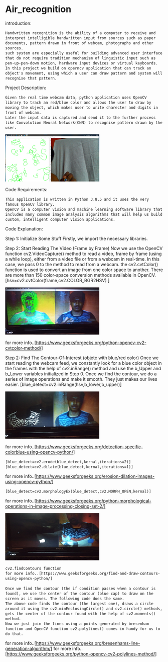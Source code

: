 # Air_recognition

introduction:

	Handwritten recognition is the ability of a computer to receive and interpret intelligible handwritten input from sources such as paper documents, pattern drawn in front of webcam, photographs and other sources. 
	such system are especially useful for building advanced user interface that do not require tradition mechanism of linguistic input such as pen-up-pen-down motion, hardware input devices or virtual keyboards.
	In this project we build on operncv application that can track an object's movement, using which a user can draw pattern and system will recognise that pattern.

Project Description:

	Given the real time webcam data, python application uses OpenCV library to track an red/blue color and allows the user to draw by moving the object, which makes user to write charecter and digits in front of webcam. 
	Later the input data is captured and send it to the further process like Convolution Neural Network(CNN) to recognise pattern drawn by the user.

<img src="https://github.com/AJITH-ACHARYA-MULKI/Air_recognition/blob/master/images/image.png" width=300px height=150px>


Code Requirements:

	This application is written in Python 3.8.5 and it uses the very famous OpenCV library.
	OpenCV is a computer vision and machine learning software library that includes many common image analysis algorithms that will help us build custom, intelligent computer vision applications.


Code Explanation:

Step 1: Initialize Some Stuff
Firstly, we import the necessary libraries.

Step 2: Start Reading The Video (Frame by Frame)
	Now we use the OpenCV function cv2.VideoCapture() method to read a video, 
frame by frame (using a while loop), either from a video file or from a webcam in real-time.
 In this case, we pass 0 to the method to read from a webcam.
 the cv2.cvtColor() function is used to convert an image from one color space to another. There are more than 150 color-space conversion methods available in OpenCV.
 [hsv=cv2.cvtColor(frame,cv2.COLOR_BGR2HSV) ] 
 
 <img src="https://github.com/AJITH-ACHARYA-MULKI/Air_recognition/blob/master/images/IMG_20200924_183202.jpg" width=300px height=150px>


for more info..[https://www.geeksforgeeks.org/python-opencv-cv2-cvtcolor-method/]

Step 2: Find The Contour-Of-Interest (objetc with blue/red color)
Once we start reading the webcam feed, we constantly look for a blue color object in the frames with the help of cv2.inRange() method and use the b_Upper and b_Lower variables initialized in Step 0.
 Once we find the contour, we do a series of image operations and make it smooth.
 They just makes our lives easier.
[blue_detect=cv2.inRange(hsv,b_lower,b_upper)]

<img src="https://github.com/AJITH-ACHARYA-MULKI/Air_recognition/blob/master/images/IMG_20200924_183602.jpg" width=300px height=150px>


for more info..[https://www.geeksforgeeks.org/detection-specific-colorblue-using-opencv-python/]

    [blue_detect=cv2.erode(blue_detect,kernal,iterations=2)]
    [blue_detect=cv2.dilate(blue_detect,kernal,iterations=1)]
 for more info..[https://www.geeksforgeeks.org/erosion-dilation-images-using-opencv-python/]
    

    [blue_detect=cv2.morphologyEx(blue_detect,cv2.MORPH_OPEN,kernal)]
for more info..[https://www.geeksforgeeks.org/python-morphological-operations-in-image-processing-closing-set-2/]
    
 <img src="https://github.com/AJITH-ACHARYA-MULKI/Air_recognition/blob/master/images/IMG_20200924_184211.jpg" width=300px height=150px>

     
    cv2.findContours function
    for more info..[https://www.geeksforgeeks.org/find-and-draw-contours-using-opencv-python/]
    
    Once we find the contour (the if condition passes when a contour is found), we use the center of the contour (blue cap) to draw on the screen as it moves. The following code does the same.
    The above code finds the contour (the largest one), draws a circle around it using the cv2.minEnclosingCircle() and cv2.circle() methods, gets the center of the contour found with the help of cv2.moments() method.
    Now we just join the lines using a points generated by bresenham function and OpenCV function cv2.polylines() comes in handy for us to do that.
   
 for more info..[https://www.geeksforgeeks.org/bresenhams-line-generation-algorithm/]
 for more info..[https://www.geeksforgeeks.org/python-opencv-cv2-polylines-method/]
